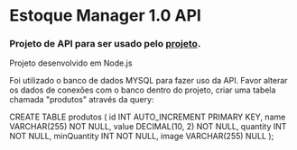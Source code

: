 # Estoque Manager 1.0 API

### Projeto de API para ser usado pelo [projeto](https://github.com/cleversonasj/estoque_manager_1.0).

Projeto desenvolvido em Node.js

Foi utilizado o banco de dados MYSQL para fazer uso da API. Favor alterar os dados de conexões com o banco dentro do projeto, criar uma tabela chamada "produtos" através da query:

CREATE TABLE produtos (
    id INT AUTO_INCREMENT PRIMARY KEY,
    name VARCHAR(255) NOT NULL,
    value DECIMAL(10, 2) NOT NULL,
    quantity INT NOT NULL,
    minQuantity INT NOT NULL,
    image VARCHAR(255) NULL
);


